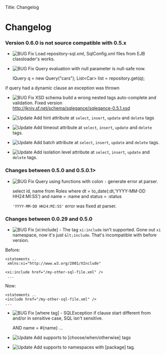 Title: Changelog


# Changelog


### Version 0.6.0 is not source compatible with 0.5.x  

- ![BUG Fix](images/bug_icon.png "BUG Fix") Load repository-sql.xml, SqlConfig.xml files from EJB classloader's works.

- ![BUG Fix](images/bug_icon.png "BUG Fix") Query evaluation with null parameter is null-safe now.

    IQuery q = new Query("cars");
    List&lt;Car&gt; list = repository.get(q);

if query had a dynamic clause an exception was thrown

- ![BUG Fix](images/bug_icon.png "BUG Fix") XSD schema build a wrong nested tags auto-complete and validation. Fixed version http://jkniv.sf.net/schema/sqlegance/sqlegance-0.5.1.xsd

- ![Update](images/update_icon.png "Update") Add hint attribute at `select`, `insert`, `update` and `delete` tags
- ![Update](images/update_icon.png "Update") Add timeout attribute at `select`, `insert`, `update` and `delete` tags.
- ![Update](images/update_icon.png "Update") Add batch attribute at `select`, `insert`, `update` and `delete` tags.
- ![Update](images/update_icon.png "Update") Add isolation level attribute at `select`, `insert`, `update` and `delete` tags.



### Changes between 0.5.0 and 0.5.0.1>

- ![BUG Fix](images/bug_icon.png "BUG Fix") Query using functions with colon `:` generate error at parser.

    select id, name from Roles where dt = to_date(:dt,'YYYY-MM-DD HH24:MI:SS') and name = :name and status = :status

    `'YYYY-MM-DD HH24:MI:SS'` error was fixed at parser.

### Changes between 0.0.29 and 0.5.0

- ![BUG Fix](images/bug_icon.png "BUG Fix") [xi:include] - The tag `xi:include` isn't supported. Gone out `xi` namespace, now it's just `&lt;include`. That's incompatible with before version.

Before:


    <statements ..
     xmlns:xi="http://www.w3.org/2001/XInclude"

    <xi:include href="/my-other-sql-file.xml" />
     ...

Now:


    <statements ..
    <include href="/my-other-sql-file.xml" />
    ...

    
- ![BUG Fix](images/bug_icon.png "BUG Fix") [where tag] - SQLException if clause start different from and/or in sensitive case, SQL isn't sensitive.


    <where>
      <if test="name != null">
       AND name = #{name}
      </if>
    ...

- ![Update](images/update_icon.png "Update") Add supports to [choose/when/otherwise] tags
- ![Update](images/update_icon.png "Update") Add supports to namespaces with [package] tag.

